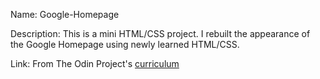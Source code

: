 Name:
Google-Homepage

Description:
This is a mini HTML/CSS project. I rebuilt the appearance of the Google Homepage using newly learned HTML/CSS.

Link:
From The Odin Project's [curriculum](http://www.theodinproject.com/courses/web-development-101/lessons/html-css)